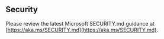 <!-- BEGIN MICROSOFT SECURITY.MD V1.0.0 BLOCK -->

## Security

Please review the latest Microsoft SECURITY.md guidance at [https://aka.ms/SECURITY.md](https://aka.ms/SECURITY.md).

<!-- END MICROSOFT SECURITY.MD BLOCK -->
